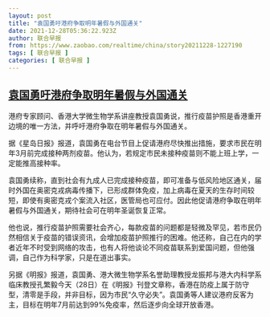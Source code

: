 ```yaml
---
layout: post
title: "袁国勇吁港府争取明年暑假与外国通关"
date: 2021-12-28T05:36:22.923Z
author: 联合早报
from: https://www.zaobao.com/realtime/china/story20211228-1227190
tags: [ 联合早报 ]
categories: [ 联合早报 ]
---
```

<!--1640691360000-->
[袁国勇吁港府争取明年暑假与外国通关](https://www.zaobao.com/realtime/china/story20211228-1227190)
------

<div>
<p>港府专家顾问、香港大学微生物学系讲座教授袁国勇说，推行疫苗护照是香港重开边境的唯一方法，并呼吁港府争取在明年暑假与外国通关。</p><p>据《星岛日报》报道，袁国勇在电台节目上促请港府尽快推出措施，要求市民在明年3月前完成接种两剂疫苗。他认为，若规定市民未接种疫苗则不能上班上学，一定能推高接种率。</p><p>袁国勇续称，直到社会有九成人已完成接种疫苗，即可准备与低风险地区通关，届时外国在奥密克戎病毒传播下，已形成群体免疫，加上病毒在夏天的生存时间较短，即使有奥密克戎个案流入社区，医管局也可应付。因此他促请港府争取在明年暑假与外国通关，期待社会可在明年圣诞恢复正常。</p><section id="imu"><div id="dfp-ad-imu1">        </div></section><p>他也说，推行疫苗护照需要社会齐心，每款疫苗的问题都是轻微及罕见，若市民仍然相信关于疫苗的错误资讯，会增加疫苗护照推行的困难。他还称，自己在内的学者近年不时受到网络的攻击，也有人将他谈论不同疫苗联系到爱国问题，但他强调，自己作为科学家，只是在道出事实。 &nbsp;</p><p>另据《明报》报道，袁国勇、港大微生物学系名誉助理教授龙振邦与港大内科学系临床教授孔繁毅今天（28日）在《明报》刊登文章称，香港在防疫上属于防守型，清零是手段，并非目标，因为市民“久守必失”。袁国勇等人建议港府反客为主，目标在明年7月前达到99%免疫率，然后逐步向全球开放香港。</p>      <div class="cx_paywall_placeholder" id="sph_cdp_40"></div>
</div>
